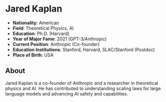 # Jared Kaplan

- **Nationality**: American
- **Field**: Theoretical Physics, AI
- **Education**: Ph.D. (Harvard)
- **Year of Major Fame**: 2021 (GPT-3/Anthropic)
- **Current Position**: Anthropic (Co-founder)
- **Education Institutions**: Stanford, Harvard, SLAC/Stanford (Postdoc)
- **Place of Birth**: USA

## About
Jared Kaplan is a co-founder of Anthropic and a researcher in theoretical physics and AI. He has contributed to understanding scaling laws for large language models and advancing AI safety and capabilities.
